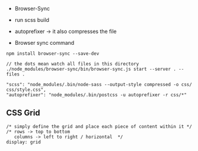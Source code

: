 * Browser-Sync

* run scss build
* autoprefixer -> it also compresses the file


* Browser sync command
```
npm install browser-sync --save-dev

// the dots mean watch all files in this directory
./node_modules/browser-sync/bin/browser-sync.js start --server . --files .
```

```
"scss": "node_modules/.bin/node-sass --output-style compressed -o css/ css/style.css",
"autoprefixer": "node_modules/.bin/postcss -u autoprefixer -r css/*"
```

## CSS Grid

```
/* simply define the grid and place each piece of content within it */
/* rows -> top to bottom
   columns -> left to right / horizontal  */
display: grid
```
